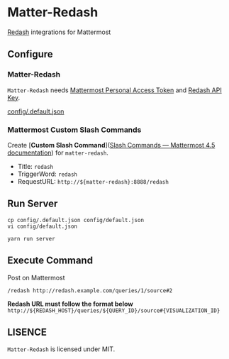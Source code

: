# Matter-Redash

[Redash](https://redash.io) integrations for Mattermost

## Configure

### Matter-Redash

`Matter-Redash` needs [Mattermost Personal Access Token](https://docs.mattermost.com/developer/personal-access-tokens.html) and [Redash API Key](http://help.redash.io/article/128-api-key-authentication).

[config/.default.json](https://github.com/kaakaa/matter-redash/blob/master/config/.default.json)

### Mattermost Custom Slash Commands

Create [**Custom Slash Command**]([Slash Commands — Mattermost 4\.5 documentation](https://docs.mattermost.com/developer/slash-commands.html#custom-slash-command)) for `matter-redash`.

* Title: `redash`
* TriggerWord: `redash`
* RequestURL: `http://${matter-redash}:8888/redash`


## Run Server

```
cp config/.default.json config/default.json
vi config/default.json

yarn run server
```

## Execute Command

Post on Mattermost  

```
/redash http://redash.example.com/queries/1/source#2
```

**Redash URL must follow the format below**  
`http://${REDASH_HOST}/queries/${QUERY_ID}/source#{VISUALIZATION_ID}`

## LISENCE

`Matter-Redash` is licensed under MIT.